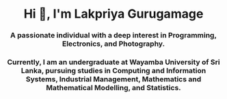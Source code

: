 <h1 align="center">Hi 👋, I'm Lakpriya Gurugamage</h1>
<h3 align="center">A passionate individual with a deep interest in Programming, Electronics, and Photography.</h3>
<h3 align="center">Currently, I am an undergraduate at Wayamba University of Sri Lanka, pursuing studies in Computing and Information Systems, Industrial Management, Mathematics and Mathematical Modelling, and Statistics.</h3>
